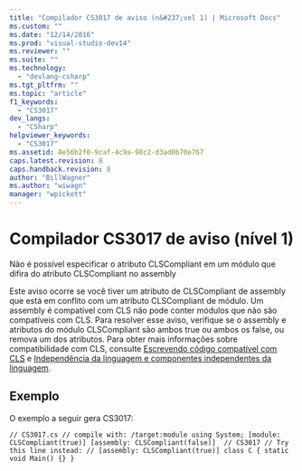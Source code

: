 ```yaml
---
title: "Compilador CS3017 de aviso (n&#237;vel 1) | Microsoft Docs"
ms.custom: ""
ms.date: "12/14/2016"
ms.prod: "visual-studio-dev14"
ms.reviewer: ""
ms.suite: ""
ms.technology: 
  - "devlang-csharp"
ms.tgt_pltfrm: ""
ms.topic: "article"
f1_keywords: 
  - "CS3017"
dev_langs: 
  - "CSharp"
helpviewer_keywords: 
  - "CS3017"
ms.assetid: 8e56b2f0-9caf-4c9a-98c2-d3ad0b70e767
caps.latest.revision: 8
caps.handback.revision: 8
author: "BillWagner"
ms.author: "wiwagn"
manager: "wpickett"
---
```

# Compilador CS3017 de aviso (n&#237;vel 1)
Não é possível especificar o atributo CLSCompliant em um módulo que difira do atributo CLSCompliant no assembly  
  
 Este aviso ocorre se você tiver um atributo de CLSCompliant de assembly que está em conflito com um atributo CLSCompliant de módulo. Um assembly é compatível com CLS não pode conter módulos que não são compatíveis com CLS. Para resolver esse aviso, verifique se o assembly e atributos do módulo CLSCompliant são ambos true ou ambos os false, ou remova um dos atributos. Para obter mais informações sobre compatibilidade com CLS, consulte [Escrevendo código compatível com CLS](http://msdn.microsoft.com/pt-br/4c705105-69a2-4e5e-b24e-0633bc32c7f3) e [Independência da linguagem e componentes independentes da linguagem](../Topic/Language%20Independence%20and%20Language-Independent%20Components.md).  
  
## Exemplo  
 O exemplo a seguir gera CS3017:  
  
```  
// CS3017.cs // compile with: /target:module using System; [module: CLSCompliant(true)] [assembly: CLSCompliant(false)]  // CS3017 // Try this line instead: // [assembly: CLSCompliant(true)] class C { static void Main() {} }  
```